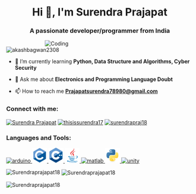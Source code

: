 <h1 align="center">Hi 👋, I'm Surendra Prajapat</h1>
<h3 align="center">A passionate developer/programmer from India</h3>
<img align="right" alt="Coding" width="400" src="https://cdn.dribbble.com/users/1162077/screenshots/3848914/programmer.gif">

<p align="left"> <img src="https://komarev.com/ghpvc/?username=akashbagwan2308&label=Profile%20views&color=0e75b6&style=flat" alt="akashbagwan2308" /> </p>

- 🌱 I’m currently learning **Python, Data Structure and Algorithms, Cyber Security**

- 💬 Ask me about **Electronics and Programming Language Doubt**

- 📫 How to reach me **Prajapatsurendra78980@gmail.com**

<h3 align="left">Connect with me:</h3>
<p align="left">
<a href="linkedin.com/in/surendraprajapat18 " target="blank"><img align="center" src="https://raw.githubusercontent.com/rahuldkjain/github-profile-readme-generator/master/src/images/icons/Social/linked-in-alt.svg" alt="Surendra Prajapat" height="30" width="40" /></a>
<a href="https://www.instagram.com/thisissurendra17/" target="blank"><img align="center" src="https://raw.githubusercontent.com/rahuldkjain/github-profile-readme-generator/master/src/images/icons/Social/instagram.svg" alt="thisissurendra17" height="30" width="40" /></a>
<a href="https://www.codechef.com/users/surendrapraj18" target="blank"><img align="center" src="https://cdn.jsdelivr.net/npm/simple-icons@3.1.0/icons/codechef.svg" alt="surendrapraj18" height="30" width="40" /></a>
</p>

<h3 align="left">Languages and Tools:</h3>
<p align="left"> <a href="https://www.arduino.cc/" target="_blank" rel="noreferrer"> <img src="https://cdn.worldvectorlogo.com/logos/arduino-1.svg" alt="arduino" width="40" height="40"/> </a> <a href="https://www.cprogramming.com/" target="_blank" rel="noreferrer"> <img src="https://raw.githubusercontent.com/devicons/devicon/master/icons/c/c-original.svg" alt="c" width="40" height="40"/> </a> <a href="https://www.w3schools.com/cpp/" target="_blank" rel="noreferrer"> <img src="https://raw.githubusercontent.com/devicons/devicon/master/icons/cplusplus/cplusplus-original.svg" alt="cplusplus" width="40" height="40"/> </a> <a href="https://www.java.com" target="_blank" rel="noreferrer"> <img src="https://raw.githubusercontent.com/devicons/devicon/master/icons/java/java-original.svg" alt="java" width="40" height="40"/> </a> <a href="https://www.mathworks.com/" target="_blank" rel="noreferrer"> <img src="https://upload.wikimedia.org/wikipedia/commons/2/21/Matlab_Logo.png" alt="matlab" width="40" height="40"/> </a> <a href="https://www.python.org" target="_blank" rel="noreferrer"> <img src="https://raw.githubusercontent.com/devicons/devicon/master/icons/python/python-original.svg" alt="python" width="40" height="40"/> </a> <a href="https://unity.com/" target="_blank" rel="noreferrer"> <img src="https://www.vectorlogo.zone/logos/unity3d/unity3d-icon.svg" alt="unity" width="40" height="40"/> </a> </p>

<p><img align="left" src="https://github-readme-stats.vercel.app/api/top-langs?username=Surendraprajapat18&show_icons=true&locale=en&layout=compact" alt="Surendraprajapat18" /></p>

<p>&nbsp;<img align="center" src="https://github-readme-stats.vercel.app/api?username=Surendraprajapat18&show_icons=true&locale=en" alt="Surendraprajapat18" /></p>

<p><img align="center" src="https://github-readme-streak-stats.herokuapp.com/?user=Surendraprajapat18&" alt="Surendraprajapat18" /></p>
